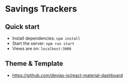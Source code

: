 # Savings Trackers

## Quick start

- Install dependencies: `npm install` 
- Start the server: `npm run start` 
- Views are on: `localhost:3000`

## Theme & Template

- https://github.com/devias-io/react-material-dashboard
